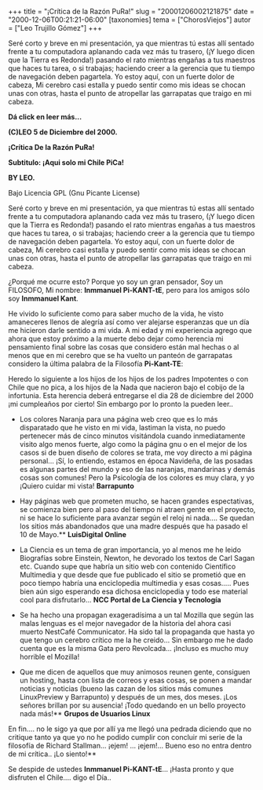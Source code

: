 +++
title = "¡Crítica de la Razón PuRa!"
slug = "20001206002121875"
date = "2000-12-06T00:21:21-06:00"
[taxonomies]
tema = ["ChorosViejos"]
autor = ["Leo Trujillo Gómez"]
+++

Seré corto y breve en mi presentación, ya que mientras tú estas allí sentado
frente a tu computadora aplanando cada vez más tu trasero, (¡Y luego dicen que
la Tierra es Redonda!) pasando el rato mientras engañas a tus maestros que haces
tu tarea, o si trabajas; haciendo creer a la gerencia que tu tiempo de
navegación deben pagartela. Yo estoy aquí, con un fuerte dolor de cabeza, Mi
cerebro casi estalla y puedo sentir como mis ideas se chocan unas con otras,
hasta el punto de atropellar las garrapatas que traigo en mi cabeza.

**Dá click en leer más...**

<!-- more -->

**(C)LEO 5 de Diciembre del 2000.**

**¡Crítica De la Razón PuRa!**

**Subtitulo: ¡Aqui solo mi Chile PiCa!**

**BY LEO.**

Bajo Licencia GPL (Gnu Picante License)

Seré corto y breve en mi presentación, ya que mientras tú estas allí sentado
frente a tu computadora aplanando cada vez más tu trasero, (¡Y luego dicen que
la Tierra es Redonda!) pasando el rato mientras engañas a tus maestros que haces
tu tarea, o si trabajas; haciendo creer a la gerencia que tu tiempo de
navegación deben pagartela. Yo estoy aquí, con un fuerte dolor de cabeza, Mi
cerebro casi estalla y puedo sentir como mis ideas se chocan unas con otras,
hasta el punto de atropellar las garrapatas que traigo en mi cabeza.

¿Porqué me ocurre esto? Porque yo soy un gran pensador, Soy un FILOSOFO, Mi
nombre: **Inmmanuel Pi-KANT-tE**, pero para los amigos sólo soy **Inmmanuel
Kant**.

He vivido lo suficiente como para saber mucho de la vida, he visto amaneceres
llenos de alegría así como ver alejarse esperanzas que un día me hicieron darle
sentido a mi vida. A mi edad y mi experiencia agrego que ahora que estoy próximo
a la muerte debo dejar como herencia mi pensamiento final sobre las cosas que
considero están mal hechas o al menos que en mi cerebro que se ha vuelto un
panteón de garrapatas considero la última palabra de la Filosofía
**Pi-Kant-TE**:

Heredo lo siguiente a los hijos de los hijos de los padres Impotentes o con
Chile que no pica, a los hijos de la Nada que nacieron bajo el cobijo de la
infortunia. Esta herencia deberá entregarse el dia 28 de diciembre del 2000 ¡mi
cumpleaños por cierto! Sin embargo por lo pronto la pueden leer..

- Los colores Naranja para una página web creo que es lo más disparatado que he
  visto en mi vida, lastiman la vista, no puedo pertenecer más de cinco minutos
  visitándola cuando inmediatamente visito algo menos fuerte, algo como la
  página gnu o en el mejor de los casos si de buen diseño de colores se trata,
  me voy directo a mi página personal... ¡Sí, lo entiendo, estamos en época
  Navideña, de las posadas es algunas partes del mundo y eso de las naranjas,
  mandarinas y demás cosas son comunes! Pero la Psicología de los colores es muy
  clara, y yo ¡Quiero cuidar mi vista! **Barrapunto**

- Hay páginas web que prometen mucho, se hacen grandes espectativas, se comienza
  bien pero al paso del tiempo ni atraen gente en el proyecto, ni se hace lo
  suficiente para avanzar según el reloj ni nada.... Se quedan los sitios más
  abandonados que una madre después que ha pasado el 10 de Mayo.** **LuisDigital
  Online**

- La Ciencia es un tema de gran importancia, yo al menos me he leido Biografías
  sobre Einstein, Newton, he devorado los textos de Carl Sagan etc. Cuando supe
  que habría un sitio web con contenido Científico Multimedia y que desde que
  fue publicado el sitio se prometió que en poco tiempo habría una enciclopedia
  multimedia y esas cosas..... Pues bien aún sigo esperando esa dichosa
  enciclopedia y todo ese material cool para disfrutarlo... **NCC Portal de La
  Ciencia y Tecnología**

- Se ha hecho una propagan exageradísima a un tal Mozilla que según las malas
  lenguas es el mejor navegador de la historia del ahora casi muerto NestCafé
  Communicator. Ha sido tal la propaganda que hasta yo que tengo un cerebro
  crítico me la he creido... Sin embargo me he dado cuenta que es la misma Gata
  pero Revolcada... ¡Incluso es mucho muy horrible el Mozilla!

- Que me dicen de aquellos que muy animosos reunen gente, consiguen un hosting,
  hasta con lista de correos y esas cosas, se ponen a mandar noticias y noticias
  (bueno las cazan de los sitios más comunes LinuxPreview y Barrapunto) y
  después de un mes, dos meses. ¡Los señores brillan por su ausencia! ¡Todo
  quedando en un bello proyecto nada más!** **Grupos de Usuarios Linux**

En fin.... no le sigo ya que por allí ya me llegó una pedrada diciendo que no
critique tanto ya que yo no he podido cumplir con concluir mi serie de la
filosofía de Richard Stallman... ¡ejem! ... ¡ejem!... Bueno eso no entra dentro
de mi crítica.. ¡Lo siento!**

Se despide de ustedes **Inmmanuel Pi-KANT-tE**... ¡Hasta pronto y que disfruten
el Chile.... digo el Día..
